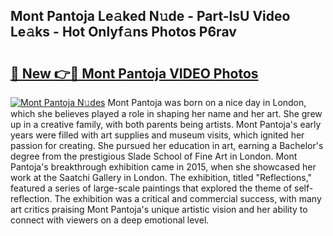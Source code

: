 ## Mont Pantoja Le𝚊ked N𝚞de - Part-lsU Video Le𝚊ks - Hot Onlyf𝚊ns Photos P6rav

# <h2><a href="http://ab88230.deff.icu/?id=Mont+Pantoja">🔗 New 👉🔴 Mont Pantoja VIDEO Photos</a></h2>

[![Mont Pantoja N𝚞des](https://i.imgur.com/rIISA9y.gif)](http://ab88230.deff.icu/?id=Mont+Pantoja)
Mont Pantoja was born on a nice day in London, which she believes played a role in shaping her name and her art. She grew up in a creative family, with both parents being artists. Mont Pantoja's early years were filled with art supplies and museum visits, which ignited her passion for creating. She pursued her education in art, earning a Bachelor's degree from the prestigious Slade School of Fine Art in London. Mont Pantoja's breakthrough exhibition came in 2015, when she showcased her work at the Saatchi Gallery in London. The exhibition, titled "Reflections," featured a series of large-scale paintings that explored the theme of self-reflection. The exhibition was a critical and commercial success, with many art critics praising Mont Pantoja's unique artistic vision and her ability to connect with viewers on a deep emotional level.

